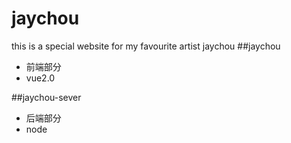 # jaychou
this is a special website for my favourite artist jaychou 
##jaychou
- 前端部分
- vue2.0

##jaychou-sever
- 后端部分
- node
